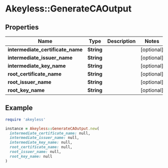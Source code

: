 # Akeyless::GenerateCAOutput

## Properties

| Name | Type | Description | Notes |
| ---- | ---- | ----------- | ----- |
| **intermediate_certificate_name** | **String** |  | [optional] |
| **intermediate_issuer_name** | **String** |  | [optional] |
| **intermediate_key_name** | **String** |  | [optional] |
| **root_certificate_name** | **String** |  | [optional] |
| **root_issuer_name** | **String** |  | [optional] |
| **root_key_name** | **String** |  | [optional] |

## Example

```ruby
require 'akeyless'

instance = Akeyless::GenerateCAOutput.new(
  intermediate_certificate_name: null,
  intermediate_issuer_name: null,
  intermediate_key_name: null,
  root_certificate_name: null,
  root_issuer_name: null,
  root_key_name: null
)
```

